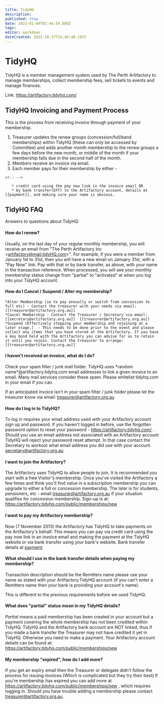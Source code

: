 ```yaml
---
title: TidyHQ
description: 
published: true
date: 2023-01-04T02:44:59.888Z
tags: 
editor: markdown
dateCreated: 2022-10-17T16:48:40.195Z
---
```


# TidyHQ

TidyHQ is a member management system used by The Perth Artifactory to manage memberships, collect membership fees, sell tickets to events and manage finances.

Link: <https://artifactory.tidyhq.com/>

## TidyHQ Invoicing and Payment Process

This is the process from receiving invoice through payment of your membership.

1.  Treasurer updates the renew groups (concession/full/band memberships) within TidyHQ (these can only be accessed by Committee) and adds another month membership to the renew groups a few days before the new month, or middle of the month if your membership falls due in the second half of the month.
2.  Members receive an invoice via email.
3.  Each member pays for their membership by either -

```{=html}
<!-- -->
```
       * credit card using the pay now link in the invoice email OR
       * by bank transfer(EFT) to the Artifactory account, details at [[payment]], and making sure your name is obvious. 

## TidyHQ FAQ

Answers to questions about TidyHQ:

#### How do I renew?

Usually, on the last day of your regular monthly membership, you will receive an email from "The Perth Artifactory Inc \<artifactory@mail.tidyHQ.com\>". For example, if you were a member from January 1st to 31st, then you will have a new email on January 31st, with a "Pay Now" link. Pay with that or by bank transfer, as above, with your name in the transaction reference. When processed, you will see your monthly membership status change from "partial" to "activated" at when you log into your TidyHQ account.

#### How do I Cancel / Suspend / Alter my membership?

    *Alter Membership (ie to pay annually or switch from concession to full etc) - Contact the treasurer with your needs via email: [[treasurer@artifactory.org.au]]
    *Cancel Membership - Contact the Treasurer / Secretary via email:  [[secretary@artifactory.org.au]]  [[treasurer@artifactory.org.au]]
    *Suspend (Effectively stopping your membership and rejoining at a later stage.)  - This needs to be done prior to the event and please collect any items that you have stored at the Artifactory. If you have a key bond held with the Artifactory you can advise for us to retain it until you rejoin. Contact the treasurer to arrange: [[treasurer@artifactory.org.au]]

#### I haven't received an invoice, what do I do?

Check your spam filter / junk mail folder. TidyHQ uses \*random name\*@artifactory.tidyhq.com email addresses to link a given invoice to an email. Many mail services consider these spam. Please whitelist tidyhq.com in your email if you can.

If an anticipated invoice isn't in your spam filter / junk folder please let the treasurer know via email: [treasurer@artifactory.org.au](treasurer@artifactory.org.au)

#### How do I log in to TidyHQ?

To log in requires your email address used with your Artifactory account sign up and password. If you haven't logged in before, use the forgotten password option to reset your password - <https://artifactory.tidyhq.com/> . Should you use an email address not associated with an Artifactory account TidyHQ will reject your password reset attempt. In that case contact the Secretary to workout what email address you did use with your account. secretary@artifactory.org.au

#### I want to join the Artifactory?

The Artifactory uses TidyHQ to allow people to join. It is recommended you start with a free Visitor's membership. Once you've visited the Artifactory a few times and think you'll find value in a subscription membership you can upgrade to either a full or concession membership. The later is for students, pensioners, etc - email [treasurer@artifactory.org.au](treasurer@artifactory.org.au) if your situation qualifies for concession membership. Sign-up is at: <https://artifactory.tidyhq.com/public/memberships/new>

#### I want to pay my Artifactory membership?

Now (7 November 2013) the Artifactory has TidyHQ to take payments on the Artifactory's behalf. This means you can pay via credit card using the pay now link in an invoice email and making the payment at the TidyHQ website or via bank transfer using your bank's website. Bank transfer details at [payment](payment).

#### What should I use in the bank transfer details when paying my membership?

Transaction description should be the Remitters name please use your name as stated with your Artifactory.TidyHQ account (if you can't enter a Remitters name then your bank is providing your account's name).

This is different to the previous requirements before we used TidyHQ.

#### What does "partial" status mean in my TidyHQ details?

*Partial* means a paid membership has been created in your account but a payment covering the whole membership has not been credited within TidyHQ. TidyHQ and the Artifactory bank account are NOT linked, thus if you made a bank transfer the Treasurer may not have credited it yet in TidyHQ. Otherwise you need to make a payment. Your Artifactory account details can be found at: <https://artifactory.tidyhq.com/public/memberships/new>

#### My membership "expired", how do I add more?

If you get an expiry email then the Treasurer or delegate didn't follow the process for issuing invoices.(Which is complicated but they try their best) If you're membership has expired you can add more at <https://artifactory.tidyhq.com/public/memberships/new> , which requires logging in. Should you have trouble adding a membership please contact [treasurer@artifactory.org.au](treasurer@artifactory.org.au).
